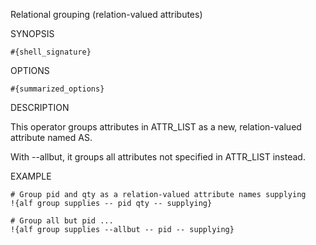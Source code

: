 
Relational grouping (relation-valued attributes)

SYNOPSIS

    #{shell_signature}

OPTIONS

    #{summarized_options}

DESCRIPTION

This operator groups attributes in ATTR_LIST as a new, relation-valued
attribute named AS.

With --allbut, it groups all attributes not specified in ATTR_LIST instead.

EXAMPLE

    # Group pid and qty as a relation-valued attribute names supplying
    !{alf group supplies -- pid qty -- supplying}

    # Group all but pid ...
    !{alf group supplies --allbut -- pid -- supplying}

